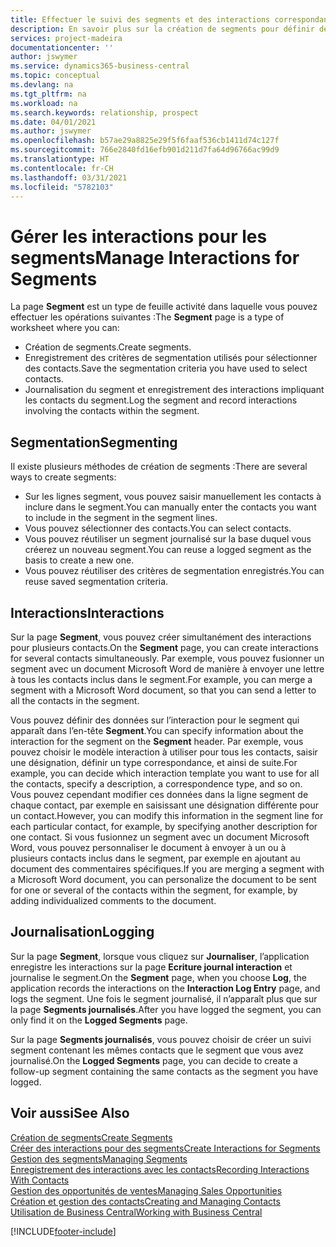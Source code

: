 ```yaml
---
title: Effectuer le suivi des segments et des interactions correspondantes| Microsoft Docs
description: En savoir plus sur la création de segments pour définir des groupes de contacts et spécifier des interactions pour des segments.
services: project-madeira
documentationcenter: ''
author: jswymer
ms.service: dynamics365-business-central
ms.topic: conceptual
ms.devlang: na
ms.tgt_pltfrm: na
ms.workload: na
ms.search.keywords: relationship, prospect
ms.date: 04/01/2021
ms.author: jswymer
ms.openlocfilehash: b57ae29a8825e29f5f6faaf536cb1411d74c127f
ms.sourcegitcommit: 766e2840fd16efb901d211d7fa64d96766ac99d9
ms.translationtype: HT
ms.contentlocale: fr-CH
ms.lasthandoff: 03/31/2021
ms.locfileid: "5782103"
---
```

# <a name="manage-interactions-for-segments"></a><span data-ttu-id="ddf42-103">Gérer les interactions pour les segments</span><span class="sxs-lookup"><span data-stu-id="ddf42-103">Manage Interactions for Segments</span></span>
<span data-ttu-id="ddf42-104">La page **Segment** est un type de feuille activité dans laquelle vous pouvez effectuer les opérations suivantes :</span><span class="sxs-lookup"><span data-stu-id="ddf42-104">The **Segment** page is a type of worksheet where you can:</span></span>

* <span data-ttu-id="ddf42-105">Création de segments.</span><span class="sxs-lookup"><span data-stu-id="ddf42-105">Create segments.</span></span>
* <span data-ttu-id="ddf42-106">Enregistrement des critères de segmentation utilisés pour sélectionner des contacts.</span><span class="sxs-lookup"><span data-stu-id="ddf42-106">Save the segmentation criteria you have used to select contacts.</span></span>
* <span data-ttu-id="ddf42-107">Journalisation du segment et enregistrement des interactions impliquant les contacts du segment.</span><span class="sxs-lookup"><span data-stu-id="ddf42-107">Log the segment and record interactions involving the contacts within the segment.</span></span>

## <a name="segmenting"></a><span data-ttu-id="ddf42-108">Segmentation</span><span class="sxs-lookup"><span data-stu-id="ddf42-108">Segmenting</span></span>
<span data-ttu-id="ddf42-109">Il existe plusieurs méthodes de création de segments :</span><span class="sxs-lookup"><span data-stu-id="ddf42-109">There are several ways to create segments:</span></span>

* <span data-ttu-id="ddf42-110">Sur les lignes segment, vous pouvez saisir manuellement les contacts à inclure dans le segment.</span><span class="sxs-lookup"><span data-stu-id="ddf42-110">You can manually enter the contacts you want to include in the segment in the segment lines.</span></span>
* <span data-ttu-id="ddf42-111">Vous pouvez sélectionner des contacts.</span><span class="sxs-lookup"><span data-stu-id="ddf42-111">You can select contacts.</span></span>
* <span data-ttu-id="ddf42-112">Vous pouvez réutiliser un segment journalisé sur la base duquel vous créerez un nouveau segment.</span><span class="sxs-lookup"><span data-stu-id="ddf42-112">You can reuse a logged segment as the basis to create a new one.</span></span>
* <span data-ttu-id="ddf42-113">Vous pouvez réutiliser des critères de segmentation enregistrés.</span><span class="sxs-lookup"><span data-stu-id="ddf42-113">You can reuse saved segmentation criteria.</span></span>

## <a name="interactions"></a><span data-ttu-id="ddf42-114">Interactions</span><span class="sxs-lookup"><span data-stu-id="ddf42-114">Interactions</span></span>
<span data-ttu-id="ddf42-115">Sur la page **Segment**, vous pouvez créer simultanément des interactions pour plusieurs contacts.</span><span class="sxs-lookup"><span data-stu-id="ddf42-115">On the **Segment** page, you can create interactions for several contacts simultaneously.</span></span> <span data-ttu-id="ddf42-116">Par exemple, vous pouvez fusionner un segment avec un document Microsoft Word de manière à envoyer une lettre à tous les contacts inclus dans le segment.</span><span class="sxs-lookup"><span data-stu-id="ddf42-116">For example, you can merge a segment with a Microsoft Word document, so that you can send a letter to all the contacts in the segment.</span></span>

<span data-ttu-id="ddf42-117">Vous pouvez définir des données sur l’interaction pour le segment qui apparaît dans l’en-tête **Segment**.</span><span class="sxs-lookup"><span data-stu-id="ddf42-117">You can specify information about the interaction for the segment on the **Segment** header.</span></span> <span data-ttu-id="ddf42-118">Par exemple, vous pouvez choisir le modèle interaction à utiliser pour tous les contacts, saisir une désignation, définir un type correspondance, et ainsi de suite.</span><span class="sxs-lookup"><span data-stu-id="ddf42-118">For example, you can decide which interaction template you want to use for all the contacts, specify a description, a correspondence type, and so on.</span></span> <span data-ttu-id="ddf42-119">Vous pouvez cependant modifier ces données dans la ligne segment de chaque contact, par exemple en saisissant une désignation différente pour un contact.</span><span class="sxs-lookup"><span data-stu-id="ddf42-119">However, you can modify this information in the segment line for each particular contact, for example, by specifying another description for one contact.</span></span> <span data-ttu-id="ddf42-120">Si vous fusionnez un segment avec un document Microsoft Word, vous pouvez personnaliser le document à envoyer à un ou à plusieurs contacts inclus dans le segment, par exemple en ajoutant au document des commentaires spécifiques.</span><span class="sxs-lookup"><span data-stu-id="ddf42-120">If you are merging a segment with a Microsoft Word document, you can personalize the document to be sent for one or several of the contacts within the segment, for example, by adding individualized comments to the document.</span></span>

## <a name="logging"></a><span data-ttu-id="ddf42-121">Journalisation</span><span class="sxs-lookup"><span data-stu-id="ddf42-121">Logging</span></span>
<span data-ttu-id="ddf42-122">Sur la page **Segment**, lorsque vous cliquez sur **Journaliser**, l’application enregistre les interactions sur la page **Ecriture journal interaction** et journalise le segment.</span><span class="sxs-lookup"><span data-stu-id="ddf42-122">On the **Segment** page, when you choose **Log**, the application records the interactions on the **Interaction Log Entry** page, and logs the segment.</span></span> <span data-ttu-id="ddf42-123">Une fois le segment journalisé, il n’apparaît plus que sur la page **Segments journalisés**.</span><span class="sxs-lookup"><span data-stu-id="ddf42-123">After you have logged the segment, you can only find it on the **Logged Segments** page.</span></span>

<span data-ttu-id="ddf42-124">Sur la page **Segments journalisés**, vous pouvez choisir de créer un suivi segment contenant les mêmes contacts que le segment que vous avez journalisé.</span><span class="sxs-lookup"><span data-stu-id="ddf42-124">On the **Logged Segments** page, you can decide to create a follow-up segment containing the same contacts as the segment you have logged.</span></span>

## <a name="see-also"></a><span data-ttu-id="ddf42-125">Voir aussi</span><span class="sxs-lookup"><span data-stu-id="ddf42-125">See Also</span></span>
[<span data-ttu-id="ddf42-126">Création de segments</span><span class="sxs-lookup"><span data-stu-id="ddf42-126">Create Segments</span></span>](marketing-how-create-segment.md)  
[<span data-ttu-id="ddf42-127">Créer des interactions pour des segments</span><span class="sxs-lookup"><span data-stu-id="ddf42-127">Create Interactions for Segments</span></span>](marketing-how-create-interactions.md)  
[<span data-ttu-id="ddf42-128">Gestion des segments</span><span class="sxs-lookup"><span data-stu-id="ddf42-128">Managing Segments</span></span>](marketing-segments.md)  
[<span data-ttu-id="ddf42-129">Enregistrement des interactions avec les contacts</span><span class="sxs-lookup"><span data-stu-id="ddf42-129">Recording Interactions With Contacts</span></span>](marketing-interactions.md)  
[<span data-ttu-id="ddf42-130">Gestion des opportunités de ventes</span><span class="sxs-lookup"><span data-stu-id="ddf42-130">Managing Sales Opportunities</span></span>](marketing-manage-sales-opportunities.md)  
[<span data-ttu-id="ddf42-131">Création et gestion des contacts</span><span class="sxs-lookup"><span data-stu-id="ddf42-131">Creating and Managing Contacts</span></span>](marketing-contacts.md)  
[<span data-ttu-id="ddf42-132">Utilisation de Business Central</span><span class="sxs-lookup"><span data-stu-id="ddf42-132">Working with Business Central</span></span>](ui-work-product.md)


[!INCLUDE[footer-include](includes/footer-banner.md)]